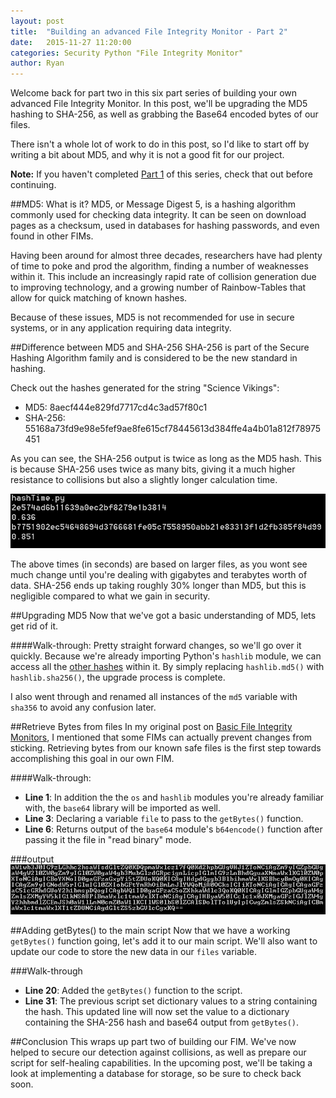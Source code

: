 ```yaml
---
layout: post
title:  "Building an advanced File Integrity Monitor - Part 2"
date:   2015-11-27 11:20:00
categories: Security Python "File Integrity Monitor"
author: Ryan
---
```


Welcome back for part two in this six part series of building your own advanced File Integrity Monitor. In this post, we'll be upgrading the MD5 hashing to SHA-256, as well as grabbing the Base64 encoded bytes of our files.

There isn't a whole lot of work to do in this post, so I'd like to start off by writing a bit about MD5, and why it is not a good fit for our project.

**Note:** If you haven't completed [Part 1](http://sciencevikinglabs.com/building-an-advanced-file-integrity-monitor-part1/) of this series, check that out before continuing.

##MD5: What is it?
MD5, or Message Digest 5, is a hashing algorithm commonly used for checking data integrity. It can be seen on download pages as a checksum, used in databases for hashing passwords, and even found in other FIMs.

Having been around for almost three decades, researchers have had plenty of time to poke and prod the algorithm, finding a number of weaknesses within it. This include an increasingly rapid rate of collision generation due to improving technology, and a growing number of Rainbow-Tables that allow for quick matching of known hashes.

Because of these issues, MD5 is not recommended for use in secure systems, or in any application requiring data integrity.

##Difference between MD5 and SHA-256
SHA-256 is part of the Secure Hashing Algorithm family and is considered to be the new standard in hashing.

Check out the hashes generated for the string "Science Vikings":
* MD5: 8aecf444e829fd7717cd4c3ad57f80c1
* SHA-256: 55168a73fd9e98e5fef9ae8fe615cf78445613d384ffe4a4b01a812f78975451

As you can see, the SHA-256 output is twice as long as the MD5 hash. This is because SHA-256 uses twice as many bits, giving it a much higher resistance to collisions but also a slightly longer calculation time.

![Hash Times](/images/AdvancedFIM_Part2/HashTime.png)

The above times (in seconds) are based on larger files, as you wont see much change until you're dealing with gigabytes and terabytes worth of data. SHA-256 ends up taking roughly 30% longer than MD5, but this is negligible compared to what we gain in security.

##Upgrading MD5
Now that we've got a basic understanding of MD5, lets get rid of it.

<script src="https://gist.github.com/RBoutot/32553b470ccb89b29cde.js?file=updateMD5.py"></script>

####Walk-through:
Pretty straight forward changes, so we'll go over it quickly. Because we're already importing Python's `hashlib` module, we can access all the [other hashes](https://docs.python.org/2/library/hashlib.html) within it. By simply replacing `hashlib.md5()` with `hashlib.sha256()`, the upgrade process is complete.

I also went through and renamed all instances of the `md5` variable with `sha356` to avoid any confusion later.

##Retrieve Bytes from files
In my original post on [Basic File Integrity Monitors](http://sciencevikinglabs.com/building-a-basic-file-integrity-monitor/), I mentioned that some FIMs can actually prevent changes from sticking. Retrieving bytes from our known safe files is the first step towards accomplishing this goal in our own FIM.

<script src="https://gist.github.com/RBoutot/32553b470ccb89b29cde.js?file=getBytes.py"></script>

####Walk-through:
* **Line 1**: In addition the the `os` and `hashlib` modules you're already familiar with, the `base64` library will be imported as well.
* **Line 3**: Declaring a variable `file` to pass to the `getBytes()` function.
* **Line 6**: Returns output of the `base64` module's `b64encode()` function after passing it the file in "read binary" mode.

###output
![getBytes()](/images/AdvancedFIM_Part2/GetBytes.png)

##Adding getBytes() to the main script
Now that we have a working `getBytes()` function going, let's add it to our main script. We'll also want to update our code to store the new data in our `files` variable.

<script src="https://gist.github.com/RBoutot/32553b470ccb89b29cde.js?file=AdvancedFIM_CalculateHash.py"></script>

###Walk-through
* **Line 20**: Added the `getBytes()` function to the script.
* **Line 31**: The previous script set dictionary values to a string containing the hash. This updated line will now set the value to a dictionary containing the SHA-256 hash and base64 output from `getBytes()`.

##Conclusion
This wraps up part two of building our FIM. We've now helped to secure our detection against collisions, as well as prepare our script for self-healing capabilities. In the upcoming post, we'll be taking a look at implementing a database for storage, so be sure to check back soon.
